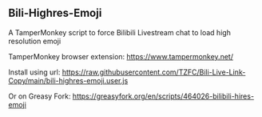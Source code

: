 ## Bili-Highres-Emoji
A TamperMonkey script to force Bilibili Livestream chat to load high resolution emoji

TamperMonkey browser extension: https://www.tampermonkey.net/

Install using url: https://raw.githubusercontent.com/TZFC/Bili-Live-Link-Copy/main/bili-highres-emoji.user.js

Or on Greasy Fork: https://greasyfork.org/en/scripts/464026-bilibili-hires-emoji

